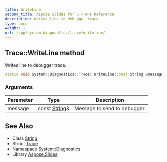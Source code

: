 ```yaml
---
title: WriteLine
second_title: Aspose.Slides for C++ API Reference
description: Writes line to debugger trace.
type: docs
weight: 1
url: /cpp/system.diagnostics/trace/writeline/
---
```

## Trace::WriteLine method


Writes line to debugger trace.

```cpp
static void System::Diagnostics::Trace::WriteLine(const String &message)
```


### Arguments

| Parameter | Type | Description |
| --- | --- | --- |
| message | const [String](../../../system/string/)\& | Message to send to debugger. |

## See Also

* Class [String](../../../system/string/)
* Struct [Trace](../)
* Namespace [System::Diagnostics](../../)
* Library [Aspose.Slides](../../../)
